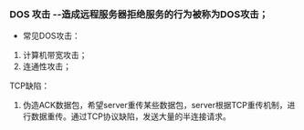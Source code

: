 

### DOS 攻击 --造成远程服务器拒绝服务的行为被称为DOS攻击；
* 常见DOS攻击：
1. 计算机带宽攻击；
2. 连通性攻击；

TCP缺陷：
1. 伪造ACK数据包，希望server重传某些数据包，server根据TCP重传机制，进行数据重传。通过TCP协议缺陷，发送大量的半连接请求。
